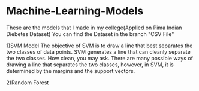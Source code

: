 # Machine-Learning-Models
These are the models that I made in my college(Applied on Pima Indian Diebetes Dataset)
You can find the Dataset in the branch "CSV File"

1)SVM Model
  The objective of SVM is to draw a line that best separates the two classes of data points.
  SVM generates a line that can cleanly separate the two classes. How clean, you may ask. There are many possible ways of drawing a line that separates the two classes, however, in SVM, it is determined by the margins and the support vectors.
  
2)Random Forest
  
